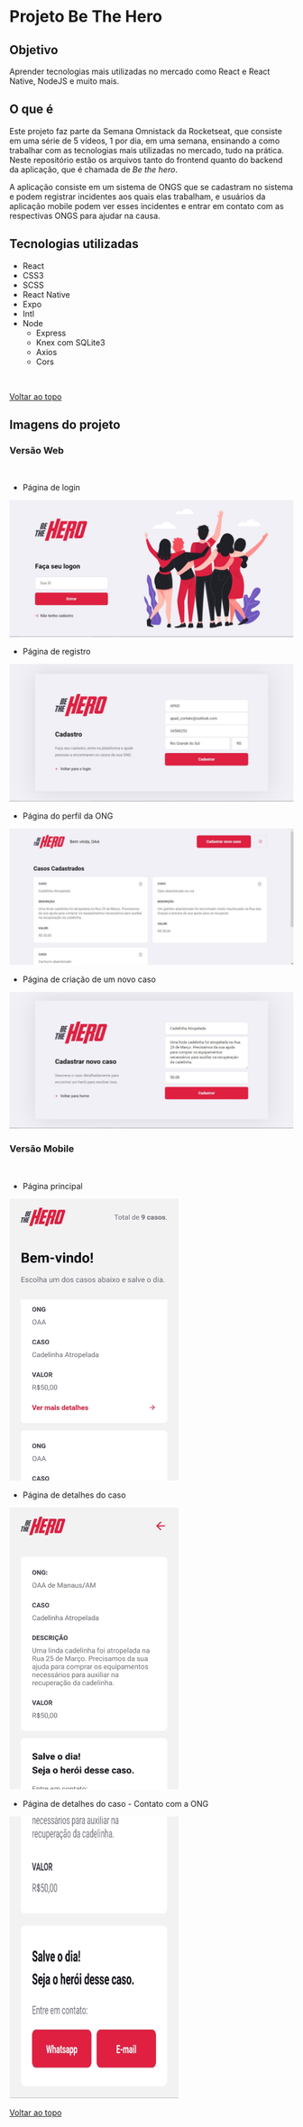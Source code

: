 # Projeto Be The Hero

## Objetivo

<p>Aprender tecnologias mais utilizadas no mercado como React e React Native, NodeJS e muito mais.</p>


## O que é

<p>Este projeto faz parte da Semana Omnistack da Rocketseat, que consiste em uma série de 5 vídeos, 1 por dia, em uma semana, ensinando a como trabalhar com as tecnologias mais utilizadas no mercado, tudo na prática. Neste repositório estão os arquivos tanto do frontend quanto do backend da aplicação, que é chamada de <em>Be the hero</em>.</p>
<p>A aplicação consiste em um sistema de ONGS que se cadastram no sistema e podem registrar incidentes aos quais elas trabalham, e usuários da aplicação mobile podem ver esses incidentes e entrar em contato com as respectivas ONGS para ajudar na causa.</p>

## Tecnologias utilizadas

- React
- CSS3
- SCSS
- React Native
- Expo
- Intl
- Node
  - Express
  - Knex com SQLite3
  - Axios
  - Cors
</br>

[Voltar ao topo](#projeto-be-the-hero)

## Imagens do projeto

### Versão Web
<br>

- <p>Página de login</p>
![login-page](img/web-frontpage.jpg)
- <p>Página de registro</p>
![register-ong-page](img/web-registerOng.jpg)
- <p>Página do perfil da ONG</p>
![incidents-page](img/web-incidents.jpg)
- <p>Página de criação de um novo caso</p>
![register-incident-page](img/web-registerIncident.jpg)

### Versão Mobile
<br>

- <p>Página principal</p>
<img src="img/mobile-frontpage.jpeg" width="300px" height="500px" />

- <p>Página de detalhes do caso</p>
<img src="img/mobile-detailpage.jpeg" width="300px" height="500px" />

- <p>Página de detalhes do caso - Contato com a ONG</p>
<img src="img/mobile-ongcontact.jpeg" width="300px" height="500px" />

[Voltar ao topo](#projeto-be-the-hero)

